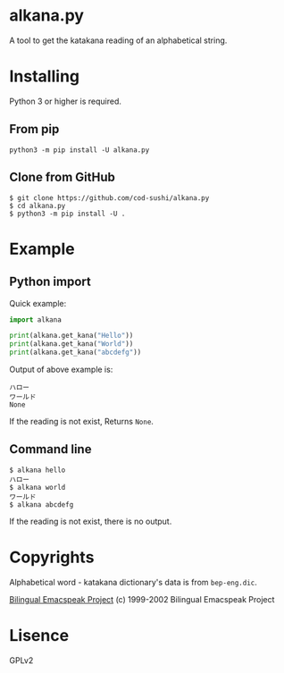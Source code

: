 # alkana.py
A tool to get the katakana reading of an alphabetical string.

# Installing
Python 3 or higher is required.

## From pip
```
python3 -m pip install -U alkana.py
```

## Clone from GitHub
```
$ git clone https://github.com/cod-sushi/alkana.py
$ cd alkana.py
$ python3 -m pip install -U .
```

# Example
## Python import
Quick example:
```python
import alkana

print(alkana.get_kana("Hello"))
print(alkana.get_kana("World"))
print(alkana.get_kana("abcdefg"))
```
Output of above example is:
```
ハロー
ワールド
None
```
If the reading is not exist, Returns `None`.

## Command line
```shell
$ alkana hello
ハロー
$ alkana world
ワールド
$ alkana abcdefg
```
If the reading is not exist, there is no output.

# Copyrights
Alphabetical word - katakana dictionary's data is from `bep-eng.dic`.

[Bilingual Emacspeak Project](http://www.argv.org/bep/)
(c) 1999-2002 Bilingual Emacspeak Project

# Lisence
GPLv2

